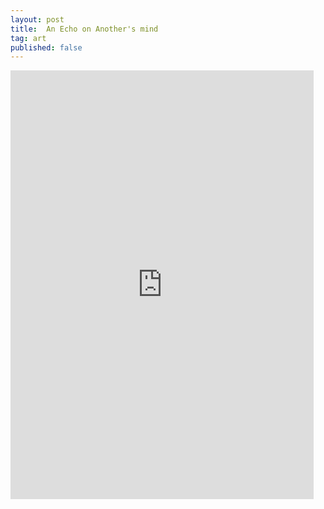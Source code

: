 ```yaml
---
layout: post
title:  An Echo on Another's mind
tag: art
published: false
---
```




<iframe width='485' height='686' src='https://share.clip-studio.com/es-es/contents/embed?code=f3f06f84-b56c-4893-9438-55b70b78fa2d' frameborder='0' allowfullscreen></iframe>
